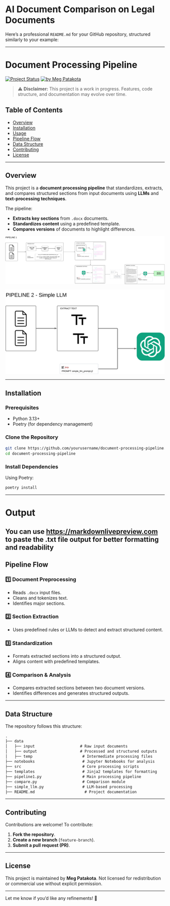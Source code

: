 # AI Document Comparison on Legal Documents

Here’s a professional `README.md` for your GitHub repository, structured similarly to your example:

---

# Document Processing Pipeline

[![Project Status](https://img.shields.io/badge/Status-In%20Development-orange)]()
[![by Meg Patakota](https://img.shields.io/badge/by-Meg%20Patakota-blue)](https://megpatakota.co.uk)

> ⚠️ **Disclaimer:** This project is a work in progress. Features, code structure, and documentation may evolve over time.

## Table of Contents
- [Overview](#overview)
- [Installation](#installation)
- [Usage](#usage)
- [Pipeline Flow](#pipeline-flow)
- [Data Structure](#data-structure)
- [Contributing](#contributing)
- [License](#license)

---

## Overview

This project is a **document processing pipeline** that standardizes, extracts, and compares structured sections from input documents using **LLMs** and **text-processing techniques**. 

The pipeline:
- **Extracts key sections** from `.docx` documents.
- **Standardizes content** using a predefined template.
- **Compares versions** of documents to highlight differences.

![Process Diagram - Pipeline1](./images/mainllm.png)

![Process Diagram - Pipeline2](./images/simplellm.png)


---

## Installation

### Prerequisites
- Python 3.13+
- Poetry (for dependency management)

### Clone the Repository

```bash
git clone https://github.com/yourusername/document-processing-pipeline.git
cd document-processing-pipeline
```

### Install Dependencies
Using Poetry:

```bash
poetry install
```

---
# Output

You can use https://markdownlivepreview.com to paste the .txt file output for better formatting and readability
---
## Pipeline Flow

### 1️⃣ **Document Preprocessing**
- Reads `.docx` input files.
- Cleans and tokenizes text.
- Identifies major sections.

### 2️⃣ **Section Extraction**
- Uses predefined rules or LLMs to detect and extract structured content.

### 3️⃣ **Standardization**
- Formats extracted sections into a structured output.
- Aligns content with predefined templates.

### 4️⃣ **Comparison & Analysis**
- Compares extracted sections between two document versions.
- Identifies differences and generates structured outputs.

---

## Data Structure

The repository follows this structure:

```
.
├── data
│   ├── input                    # Raw input documents
│   ├── output                   # Processed and structured outputs
│   ├── temp                      # Intermediate processing files
├── notebooks                     # Jupyter Notebooks for analysis
├── src                           # Core processing scripts
├── templates                     # Jinja2 templates for formatting
├── pipeline1.py                  # Main processing pipeline
├── compare.py                    # Comparison module
├── simple_llm.py                 # LLM-based processing
├── README.md                      # Project documentation
```

---

## Contributing

Contributions are welcome! To contribute:
1. **Fork the repository**.
2. **Create a new branch** (`feature-branch`).
3. **Submit a pull request (PR)**.

---

## License

This project is maintained by **Meg Patakota**. Not licensed for redistribution or commercial use without explicit permission.

---

Let me know if you’d like any refinements! 🚀



